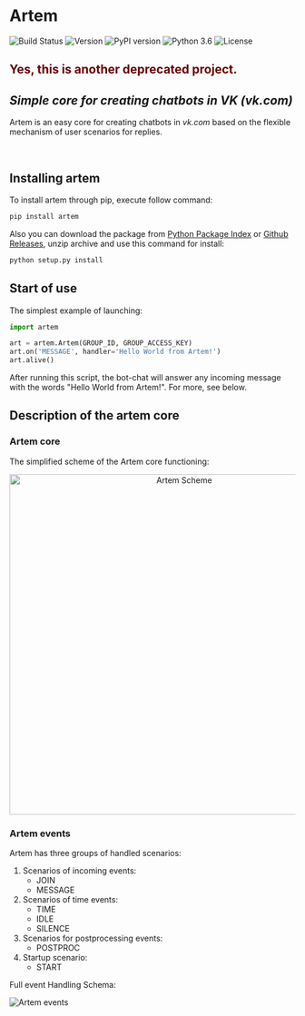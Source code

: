# Artem

![Build Status](https://img.shields.io/badge/build-passing-brightgreen.svg)
![Version](https://img.shields.io/badge/version-1.11.03-brightgreen.svg)
![PyPI version](https://img.shields.io/badge/PyPI-v1.11.03-brightgreen.svg)
![Python 3.6](https://img.shields.io/badge/python-3.6-blue.svg)
![License](https://img.shields.io/badge/license-apache-yellow.svg)

## <span style="color: #660000">Yes, this is another deprecated project.</span>

## _Simple core for creating chatbots in VK (vk.com)_

Artem is an easy core for creating chatbots in _vk.com_ based on the flexible mechanism of user scenarios for replies.

<br>

## Installing artem

To install artem through pip, execute follow command:

```bash
pip install artem
```

Also you can download the package from [Python Package Index](https://pypi.python.org/pypi/artem/) or [Github Releases](https://github.com/Tgjmjgj/artem/releases), unzip archive and use this command for install:

```bash
python setup.py install
```

## Start of use

The simplest example of launching:

```python
import artem

art = artem.Artem(GROUP_ID, GROUP_ACCESS_KEY)
art.on('MESSAGE', handler='Hello World from Artem!')
art.alive()
```

After running this script, the bot-chat will answer any incoming message with the words "Hello World from Artem!". For more, see below.

## Description of the artem core

### Artem core

The simplified scheme of the Artem core functioning:

<img src = "https://s3-eu-west-1.amazonaws.com/images.someone.new.name/artemS.png" width=600 alt="Artem Scheme" style="text-align: center;" />

### Artem events

Artem has three groups of handled scenarios:

1. Scenarios of incoming events:
    * JOIN
    * MESSAGE
2. Scenarios of time events:
    * TIME
    * IDLE
    * SILENCE
3. Scenarios for postprocessing events:
    * POSTPROC
4. Startup scenario:
    * START

Full event Handling Schema:

<img src="https://s3-eu-west-1.amazonaws.com/images.someone.new.name/artem_events.png" alt="Artem events" style="text-align: center;" />
